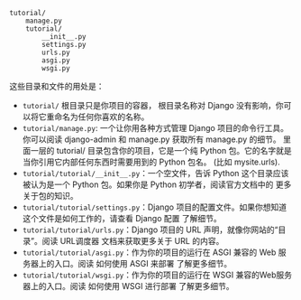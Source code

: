 
```
tutorial/
    manage.py
    tutorial/
        __init__.py
        settings.py
        urls.py
        asgi.py
        wsgi.py
```
这些目录和文件的用处是：

- `tutorial/` 根目录只是你项目的容器， 根目录名称对 Django 没有影响，你可以将它重命名为任何你喜欢的名称。
- `tutorial/manage.py`: 一个让你用各种方式管理 Django 项目的命令行工具。你可以阅读 django-admin 和 manage.py 获取所有 manage.py 的细节。
里面一层的 tutorial/ 目录包含你的项目，它是一个纯 Python 包。它的名字就是当你引用它内部任何东西时需要用到的 Python 包名。 (比如 mysite.urls).
- `tutorial/tutorial/__init__.py`：一个空文件，告诉 Python 这个目录应该被认为是一个 Python 包。如果你是 Python 初学者，阅读官方文档中的 更多关于包的知识。
- `tutorial/tutorial/settings.py`：Django 项目的配置文件。如果你想知道这个文件是如何工作的，请查看 Django 配置 了解细节。
- `tutorial/tutorial/urls.py`：Django 项目的 URL 声明，就像你网站的“目录”。阅读 URL调度器 文档来获取更多关于 URL 的内容。
- `tutorial/tutorial/asgi.py`：作为你的项目的运行在 ASGI 兼容的 Web 服务器上的入口。阅读 如何使用 ASGI 来部署 了解更多细节。
- `tutorial/tutorial/wsgi.py`：作为你的项目的运行在 WSGI 兼容的Web服务器上的入口。阅读 如何使用 WSGI 进行部署 了解更多细节。